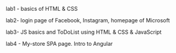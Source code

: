 lab1 - basics of HTML & CSS

lab2-  login page of Facebook, Instagram, homepage of Microsoft

lab3- JS basics and ToDoList using HTML & CSS & JavaScript

lab4 - My-store SPA page. Intro to Angular

